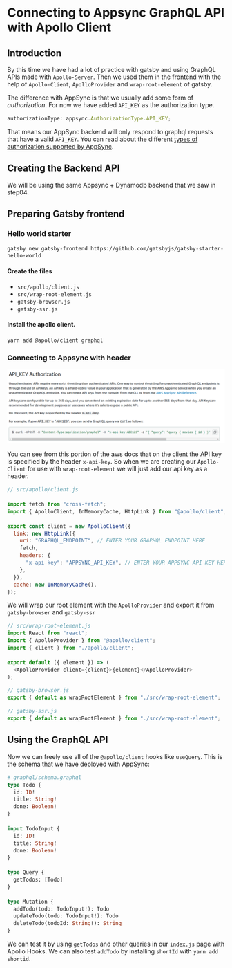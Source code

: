 # Connecting to Appsync GraphQL API with Apollo Client

## Introduction

By this time we have had a lot of practice with gatsby and using GraphQL APIs made with `Apollo-Server`. Then we used them in the frontend with the help of `Apollo-Client`, `ApolloProvider` and `wrap-root-element` of gatsby.

The difference with AppSync is that we usually add some form of _authorization_. For now we have added `API_KEY` as the authorization type.

```javascript
authorizationType: appsync.AuthorizationType.API_KEY;
```

That means our AppSync backend will only respond to graphql requests that have a valid `API_KEY`. You can read about the different [types of authorization supported by AppSync](https://docs.aws.amazon.com/appsync/latest/devguide/security.html#aws-appsync-security).

## Creating the Backend API

We will be using the same Appsync + Dynamodb backend that we saw in step04.

## Preparing Gatsby frontend

### Hello world starter

```
gatsby new gatsby-frontend https://github.com/gatsbyjs/gatsby-starter-hello-world
```

#### Create the files

- `src/apollo/client.js`
- `src/wrap-root-element.js`
- `gatsby-browser.js`
- `gatsby-ssr.js`

#### Install the apollo client.

`yarn add @apollo/client graphql`

### Connecting to Appsync with header

![api_key_auth from aws docs](auth_api_key.png)

You can see from this portion of the aws docs that on the client the API key is specified by the header `x-api-key`.
So when we are creating our `Apollo-Client` for use with `wrap-root-element` we will just add our api key as a header.

```javascript
// src/apollo/client.js

import fetch from "cross-fetch";
import { ApolloClient, InMemoryCache, HttpLink } from "@apollo/client";

export const client = new ApolloClient({
  link: new HttpLink({
    uri: "GRAPHQL_ENDPOINT", // ENTER YOUR GRAPHQL ENDPOINT HERE
    fetch,
    headers: {
      "x-api-key": "APPSYNC_API_KEY", // ENTER YOUR APPSYNC API KEY HERE
    },
  }),
  cache: new InMemoryCache(),
});
```

We will wrap our root element with the `ApolloProvider` and export it from `gatsby-browser` and `gatsby-ssr`

```javascript
// src/wrap-root-element.js
import React from "react";
import { ApolloProvider } from "@apollo/client";
import { client } from "./apollo/client";

export default ({ element }) => (
  <ApolloProvider client={client}>{element}</ApolloProvider>
);
```

```javascript
// gatsby-browser.js
export { default as wrapRootElement } from "./src/wrap-root-element";
```

```javascript
// gatsby-ssr.js
export { default as wrapRootElement } from "./src/wrap-root-element";
```

## Using the GraphQL API 

Now we can freely use all of the `@apollo/client` hooks like `useQuery`. This is the schema that we have deployed with AppSync:
```graphql
# graphql/schema.graphql
type Todo {
  id: ID!
  title: String!
  done: Boolean!
}

input TodoInput {
  id: ID!
  title: String!
  done: Boolean!
}

type Query {
  getTodos: [Todo]
}

type Mutation {
  addTodo(todo: TodoInput!): Todo
  updateTodo(todo: TodoInput!): Todo
  deleteTodo(todoId: String!): String
}

```

We can test it by using `getTodos` and other queries in our `index.js` page with Apollo Hooks. We can also test `addTodo` by installing `shortId` with `yarn add shortid`.
